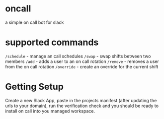 # oncall
a simple on call bot for slack

# supported commands
`/schedule` - manage an call schedules
`/swap` - swap shifts between two members
`/add` - adds a user to an on call rotation
`/remove` - removes a user from the on call rotation
`/override` - create an override for the current shift

# Getting Setup 

Create a new Slack App, paste in the projects manifest (after updating the urls to your domain), run the verification check and you should be ready to install on call into you managed workspace.